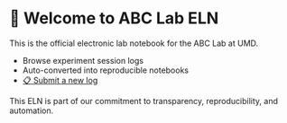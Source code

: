 # 🧠 Welcome to ABC Lab ELN

This is the official electronic lab notebook for the ABC Lab at UMD.

- Browse experiment session logs
- Auto-converted into reproducible notebooks
- [📋 Submit a new log](https://abc-eln-netlify.netlify.app)

This ELN is part of our commitment to transparency, reproducibility, and automation.

